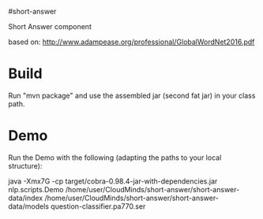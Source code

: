 #short-answer

Short Answer component

based on: http://www.adampease.org/professional/GlobalWordNet2016.pdf

Build
=====

Run "mvn package" and use the assembled jar (second fat jar) in your class path.

Demo
====

Run the Demo with the following (adapting the paths to your local structure):

java -Xmx7G -cp target/cobra-0.98.4-jar-with-dependencies.jar nlp.scripts.Demo
/home/user/CloudMinds/short-answer/short-answer-data/index
/home/user/CloudMinds/short-answer/short-answer-data/models question-classifier.pa770.ser
